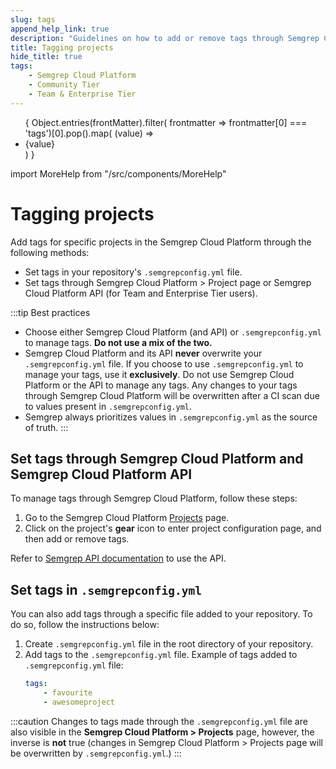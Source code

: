 ```yaml
---
slug: tags
append_help_link: true
description: "Guidelines on how to add or remove tags through Semgrep Cloud Platform and semgrepconfig.yml file."
title: Tagging projects 
hide_title: true
tags:
    - Semgrep Cloud Platform
    - Community Tier
    - Team & Enterprise Tier
---
```


<ul id="tag__badge-list">
{
Object.entries(frontMatter).filter(
    frontmatter => frontmatter[0] === 'tags')[0].pop().map(
    (value) => <li class='tag__badge-item'>{value}</li> )
}
</ul>

import MoreHelp from "/src/components/MoreHelp"

# Tagging projects 

Add tags for specific projects in the Semgrep Cloud Platform through the following methods:

* Set tags in your repository's `.semgrepconfig.yml` file.
* Set tags through Semgrep Cloud Platform > Project page or Semgrep Cloud Platform API (for Team and Enterprise Tier users).

:::tip Best practices
*  Choose either Semgrep Cloud Platform (and API) or `.semgrepconfig.yml` to manage tags. **Do not use a mix of the two.**
* Semgrep Cloud Platform and its API **never** overwrite your `.semgrepconfig.yml` file. If you choose to use `.semgrepconfig.yml` to manage your tags, use it **exclusively**. Do not use Semgrep Cloud Platform or the API to manage any tags. Any changes to your tags through Semgrep Cloud Platform will be overwritten after a CI scan due to values present in `.semgrepconfig.yml`.
* Semgrep always prioritizes values in `.semgrepconfig.yml` as the source of truth.
:::

## Set tags through Semgrep Cloud Platform and Semgrep Cloud Platform API

To manage tags through Semgrep Cloud Platform, follow these steps:

1. Go to the Semgrep Cloud Platform [Projects](https://semgrep.dev/orgs/-/projects) page.
2. Click on the project's <i class="fa-solid fa-gear"></i> **gear** icon to enter project configuration page, and then add or remove tags.

Refer to [Semgrep API documentation](https://semgrep.dev/api/v1/docs/#tag/Project/operation/semgrep_app.saas.handlers.tagging.openapi_add_tags_to_project) to use the API.

## Set tags in `.semgrepconfig.yml`

You can also add tags through a specific file added to your repository. To do so, follow the instructions below:

1. Create `.semgrepconfig.yml` file in the root directory of your repository.
2. Add tags to the `.semgrepconfig.yml` file. Example of tags added to `.semgrepconfig.yml` file:
    ```yaml
    tags:
        - favourite
        - awesomeproject
    ```

:::caution
Changes to tags made through the `.semgrepconfig.yml` file are also visible in the **Semgrep Cloud Platform > Projects** page, however, the inverse is **not** true (changes in Semgrep Cloud Platform > Projects page will be overwritten by `.semgrepconfig.yml`.)
:::

<MoreHelp />
